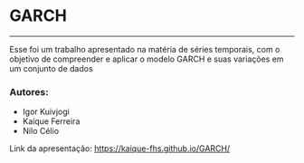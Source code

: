 # GARCH

---

Esse foi um trabalho apresentado na matéria de séries temporais, com o objetivo de compreender e aplicar o modelo GARCH e suas variações em um conjunto de dados

### Autores: 

- Igor Kuivjogi
- Kaíque Ferreira
- Nilo Célio

Link da apresentação: https://kaique-fhs.github.io/GARCH/
